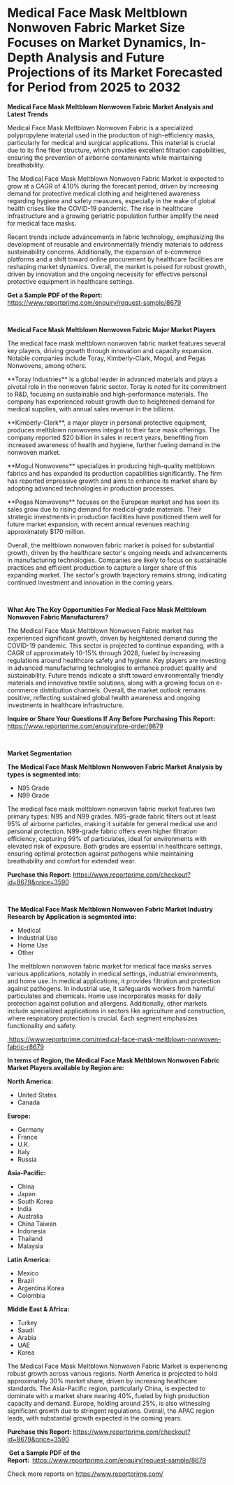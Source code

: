 <p><h1>Medical Face Mask Meltblown Nonwoven Fabric Market Size Focuses on Market Dynamics, In-Depth Analysis and Future Projections of its Market Forecasted for Period from 2025 to 2032</h1></p><p><strong>Medical Face Mask Meltblown Nonwoven Fabric Market Analysis and Latest Trends</strong></p>
<p><p>Medical Face Mask Meltblown Nonwoven Fabric is a specialized polypropylene material used in the production of high-efficiency masks, particularly for medical and surgical applications. This material is crucial due to its fine fiber structure, which provides excellent filtration capabilities, ensuring the prevention of airborne contaminants while maintaining breathability.</p><p>The Medical Face Mask Meltblown Nonwoven Fabric Market is expected to grow at a CAGR of 4.10% during the forecast period, driven by increasing demand for protective medical clothing and heightened awareness regarding hygiene and safety measures, especially in the wake of global health crises like the COVID-19 pandemic. The rise in healthcare infrastructure and a growing geriatric population further amplify the need for medical face masks.</p><p>Recent trends include advancements in fabric technology, emphasizing the development of reusable and environmentally friendly materials to address sustainability concerns. Additionally, the expansion of e-commerce platforms and a shift toward online procurement by healthcare facilities are reshaping market dynamics. Overall, the market is poised for robust growth, driven by innovation and the ongoing necessity for effective personal protective equipment in healthcare settings.</p></p>
<p><strong>Get a Sample PDF of the Report:&nbsp;</strong> <a href="https://www.reportprime.com/enquiry/request-sample/8679?utm_campaign=3384&utm_medium=2&utm_source=Github&utm_content=ia&utm_term=20032025&utm_id=medical-face-mask-meltblown-nonwoven-fabric">https://www.reportprime.com/enquiry/request-sample/8679</a></p>
<p>&nbsp;</p>
<p><strong>Medical Face Mask Meltblown Nonwoven Fabric Major Market Players</strong></p>
<p><p>The medical face mask meltblown nonwoven fabric market features several key players, driving growth through innovation and capacity expansion. Notable companies include Toray, Kimberly-Clark, Mogul, and Pegas Nonwovens, among others.</p><p>**Toray Industries** is a global leader in advanced materials and plays a pivotal role in the nonwoven fabric sector. Toray is noted for its commitment to R&D, focusing on sustainable and high-performance materials. The company has experienced robust growth due to heightened demand for medical supplies, with annual sales revenue in the billions.</p><p>**Kimberly-Clark**, a major player in personal protective equipment, produces meltblown nonwovens integral to their face mask offerings. The company reported $20 billion in sales in recent years, benefiting from increased awareness of health and hygiene, further fueling demand in the nonwoven market.</p><p>**Mogul Nonwovens** specializes in producing high-quality meltblown fabrics and has expanded its production capabilities significantly. The firm has reported impressive growth and aims to enhance its market share by adopting advanced technologies in production processes.</p><p>**Pegas Nonwovens** focuses on the European market and has seen its sales grow due to rising demand for medical-grade materials. Their strategic investments in production facilities have positioned them well for future market expansion, with recent annual revenues reaching approximately $170 million.</p><p>Overall, the meltblown nonwoven fabric market is poised for substantial growth, driven by the healthcare sector's ongoing needs and advancements in manufacturing technologies. Companies are likely to focus on sustainable practices and efficient production to capture a larger share of this expanding market. The sector's growth trajectory remains strong, indicating continued investment and innovation in the coming years.</p></p>
<p>&nbsp;</p>
<p><strong>What Are The Key Opportunities For Medical Face Mask Meltblown Nonwoven Fabric Manufacturers?</strong></p>
<p><p>The Medical Face Mask Meltblown Nonwoven Fabric market has experienced significant growth, driven by heightened demand during the COVID-19 pandemic. This sector is projected to continue expanding, with a CAGR of approximately 10-15% through 2028, fueled by increasing regulations around healthcare safety and hygiene. Key players are investing in advanced manufacturing technologies to enhance product quality and sustainability. Future trends indicate a shift toward environmentally friendly materials and innovative textile solutions, along with a growing focus on e-commerce distribution channels. Overall, the market outlook remains positive, reflecting sustained global health awareness and ongoing investments in healthcare infrastructure.</p></p>
<p><strong>Inquire or Share Your Questions If Any Before Purchasing This Report:</strong> <a href="https://www.reportprime.com/enquiry/pre-order/8679?utm_campaign=3384&utm_medium=2&utm_source=Github&utm_content=ia&utm_term=20032025&utm_id=medical-face-mask-meltblown-nonwoven-fabric">https://www.reportprime.com/enquiry/pre-order/8679</a></p>
<p>&nbsp;</p>
<p><strong>Market Segmentation</strong></p>
<p><strong>The Medical Face Mask Meltblown Nonwoven Fabric Market Analysis by types is segmented into:</strong></p>
<p><ul><li>N95 Grade</li><li>N99 Grade</li></ul></p>
<p><p>The medical face mask meltblown nonwoven fabric market features two primary types: N95 and N99 grades. N95-grade fabric filters out at least 95% of airborne particles, making it suitable for general medical use and personal protection. N99-grade fabric offers even higher filtration efficiency, capturing 99% of particulates, ideal for environments with elevated risk of exposure. Both grades are essential in healthcare settings, ensuring optimal protection against pathogens while maintaining breathability and comfort for extended wear.</p></p>
<p><strong>Purchase this Report:&nbsp;</strong><a href="https://www.reportprime.com/checkout?id=8679&price=3590&utm_campaign=3384&utm_medium=2&utm_source=Github&utm_content=ia&utm_term=20032025&utm_id=medical-face-mask-meltblown-nonwoven-fabric">https://www.reportprime.com/checkout?id=8679&price=3590</a></p>
<p>&nbsp;</p>
<p><strong>The Medical Face Mask Meltblown Nonwoven Fabric Market Industry Research by Application is segmented into:</strong></p>
<p><ul><li>Medical</li><li>Industrial Use</li><li>Home Use</li><li>Other</li></ul></p>
<p><p>The meltblown nonwoven fabric market for medical face masks serves various applications, notably in medical settings, industrial environments, and home use. In medical applications, it provides filtration and protection against pathogens. In industrial use, it safeguards workers from harmful particulates and chemicals. Home use incorporates masks for daily protection against pollution and allergens. Additionally, other markets include specialized applications in sectors like agriculture and construction, where respiratory protection is crucial. Each segment emphasizes functionality and safety.</p></p>
<p><a href="https://www.reportprime.com/medical-face-mask-meltblown-nonwoven-fabric-r8679?utm_campaign=3384&utm_medium=2&utm_source=Github&utm_content=ia&utm_term=20032025&utm_id=medical-face-mask-meltblown-nonwoven-fabric">&nbsp;https://www.reportprime.com/medical-face-mask-meltblown-nonwoven-fabric-r8679</a></p>
<p><strong>In terms of Region, the Medical Face Mask Meltblown Nonwoven Fabric Market Players available by Region are:</strong></p>
<p>
    <p> <strong> North America: </strong>
        <ul>
            <li>United States</li>
            <li>Canada</li>
        </ul>
        </p> 
    <p> <strong> Europe: </strong>
        <ul>
            <li>Germany</li>
            <li>France</li>
            <li>U.K.</li>
            <li>Italy</li>
            <li>Russia</li>
        </ul>
        </p> 
    <p> <strong> Asia-Pacific: </strong>
        <ul>
            <li>China</li>
            <li>Japan</li>
            <li>South Korea</li>
            <li>India</li>
            <li>Australia</li>
            <li>China Taiwan</li>
            <li>Indonesia</li>
            <li>Thailand</li>
            <li>Malaysia</li>
        </ul>
        </p> 
    <p> <strong> Latin America: </strong>
        <ul>
            <li>Mexico</li>
            <li>Brazil</li>
            <li>Argentina Korea</li>
            <li>Colombia</li>
        </ul>
        </p> 
    <p> <strong> Middle East & Africa: </strong>
        <ul>
            <li>Turkey</li>
            <li>Saudi</li>
            <li>Arabia</li>
            <li>UAE</li>
            <li>Korea</li>
        </ul>
    </p>
    </p>
<p><p>The Medical Face Mask Meltblown Nonwoven Fabric Market is experiencing robust growth across various regions. North America is projected to hold approximately 30% market share, driven by increasing healthcare standards. The Asia-Pacific region, particularly China, is expected to dominate with a market share nearing 40%, fueled by high production capacity and demand. Europe, holding around 25%, is also witnessing significant growth due to stringent regulations. Overall, the APAC region leads, with substantial growth expected in the coming years.</p></p>
<p><strong>Purchase this Report: </strong><a href="https://www.reportprime.com/checkout?id=8679&price=3590&utm_campaign=3384&utm_medium=2&utm_source=Github&utm_content=ia&utm_term=20032025&utm_id=medical-face-mask-meltblown-nonwoven-fabric">https://www.reportprime.com/checkout?id=8679&price=3590</a></p>
<p>&nbsp;<strong>Get a Sample PDF of the Report:&nbsp;&nbsp;</strong><a href="https://www.reportprime.com/enquiry/request-sample/8679?utm_campaign=3384&utm_medium=2&utm_source=Github&utm_content=ia&utm_term=20032025&utm_id=medical-face-mask-meltblown-nonwoven-fabric">https://www.reportprime.com/enquiry/request-sample/8679</a></p>
<p><strong></strong></p>
<p>Check more reports on <a href="https://www.reportprime.com/?utm_campaign=3384&utm_medium=2&utm_source=Github&utm_content=ia&utm_term=20032025&utm_id=medical-face-mask-meltblown-nonwoven-fabric">https://www.reportprime.com/</a></p>